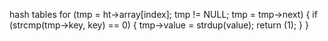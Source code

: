 hash tables
	for (tmp = ht->array[index]; tmp != NULL; tmp = tmp->next)
	{
		if (strcmp(tmp->key, key) == 0)
		{
			tmp->value = strdup(value);
			return (1);
		}
	}
